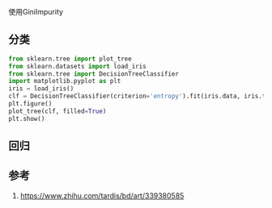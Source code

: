 

使用GiniImpurity







## 分类

```python
from sklearn.tree import plot_tree
from sklearn.datasets import load_iris
from sklearn.tree import DecisionTreeClassifier
import matplotlib.pyplot as plt
iris = load_iris()
clf = DecisionTreeClassifier(criterion='entropy').fit(iris.data, iris.target)
plt.figure()
plot_tree(clf, filled=True)
plt.show()
```



## 回归







## 参考
1. https://www.zhihu.com/tardis/bd/art/339380585







